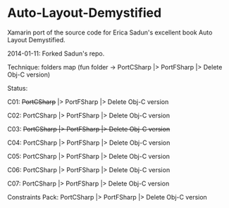 Auto-Layout-Demystified
=======================

Xamarin port of the source code for Erica Sadun's excellent book Auto Layout Demystified.

2014-01-11:
Forked Sadun's repo.

Technique:
folders map (fun folder -> PortCSharp |> PortFSharp |> Delete Obj-C version) 

Status:

C01: <s>PortCSharp</s> |> PortFSharp |> Delete Obj-C version

C02: PortCSharp |> PortFSharp |> Delete Obj-C version

C03: <s>PortCSharp |> PortFSharp |> Delete Obj-C version</s>

C04: PortCSharp |> PortFSharp |> Delete Obj-C version

C05: PortCSharp |> PortFSharp |> Delete Obj-C version

C06: PortCSharp |> PortFSharp |> Delete Obj-C version

C07: PortCSharp |> PortFSharp |> Delete Obj-C version

Constraints Pack: PortCSharp |> PortFSharp |> Delete Obj-C version
